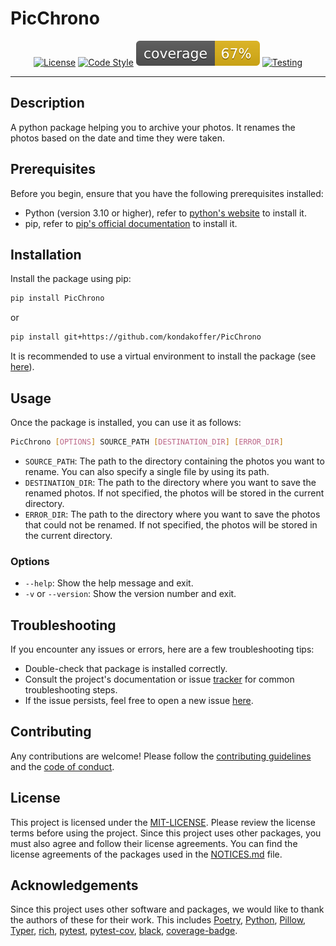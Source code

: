 # PicChrono

<center>

[![License](https://img.shields.io/badge/License-MIT-purple.svg)](LICENSE)
[![Code Style](https://img.shields.io/badge/Code%20Style-black-black.svg)](https://github.com/psf/black)
[![Coverage](./assets/badges/coverage.svg)](./assets/badges/coverage.svg)
[![Testing](https://img.shields.io/badge/Testing-PyTest-olive.svg)](https://docs.pytest.org/)

</center>

-----------------

## Description
A python package helping you to archive your photos. It renames the photos based on the date and time they were taken.

## Prerequisites

Before you begin, ensure that you have the following prerequisites installed:

- Python (version 3.10 or higher), refer to [python's website](https://www.python.org) to install it.
- pip, refer to [pip's official documentation](https://pip.pypa.io/en/stable/installing/) to install it.

## Installation

Install the package using pip:
```bash
pip install PicChrono
```
or 
```bash
pip install git+https://github.com/kondakoffer/PicChrono
```
It is recommended to use a virtual environment to install the package (see [here](https://docs.python.org/3/library/venv.html)).

## Usage

Once the package is installed, you can use it as follows:
```bash
PicChrono [OPTIONS] SOURCE_PATH [DESTINATION_DIR] [ERROR_DIR]  
```
- `SOURCE_PATH`: The path to the directory containing the photos you want to rename. You can also specify a single file by using its path.
- `DESTINATION_DIR`: The path to the directory where you want to save the renamed photos. If not specified, the photos will be stored in the current directory.
- `ERROR_DIR`: The path to the directory where you want to save the photos that could not be renamed. If not specified, the photos will be stored in the current directory.

### Options

- `--help`: Show the help message and exit.
- `-v` or `--version`: Show the version number and exit.

## Troubleshooting

If you encounter any issues or errors, here are a few troubleshooting tips:

- Double-check that package is installed correctly.
- Consult the project's documentation or issue [tracker](https://github.com/kondakoffer/PicChrono/issues) for common troubleshooting steps.
- If the issue persists, feel free to open a new issue [here](https://github.com/kondakoffer/PicChrono/issues).

## Contributing
Any contributions are welcome! 
Please follow the [contributing guidelines](CONTRIBUTING.md) and the [code of conduct](CODE_OF_CONDUCT.md).

## License
This project is licensed under the [MIT-LICENSE](LICENSE). 
Please review the license terms before using the project.
Since this project uses other packages, you must also agree and follow their license agreements. You can find the license agreements of the packages used in the [NOTICES.md](NOTICES.md) file.

## Acknowledgements
Since this project uses other software and packages, we would like to thank the authors of these for their work.
This includes [Poetry](https://python-poetry.org/), [Python](https://www.python.org/), [Pillow](https://python-pillow.org/), [Typer](https://typer.tiangolo.com/), [rich](https://github.com/Textualize/rich), [pytest](https://docs.pytest.org/), [pytest-cov](https://github.com/pytest-dev/pytest-cov), [black](https://github.com/psf/black), [coverage-badge](https://github.com/dbrgn/coverage-badge).
